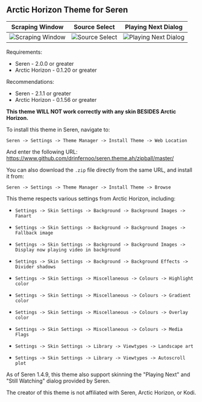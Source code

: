 
## Arctic Horizon Theme for Seren

|                  Scraping Window                  |               Source Select                     |                Playing Next Dialog                    |
|:-------------------------------------------------:|:-----------------------------------------------:|:-----------------------------------------------------:|
| ![Scraping Window](https://imgur.com/7WzoX6f.png) | ![Source Select](https://imgur.com/qRGYry7.png) | ![Playing Next Dialog](https://imgur.com/Q2NhOZb.png) |

Requirements:
* Seren - 2.0.0 or greater
* Arctic Horizon - 0.1.20 or greater

Recommendations:
* Seren - 2.1.1 or greater
* Arctic Horizon - 0.1.56 or greater

**This theme WILL NOT work correctly with any skin BESIDES Arctic Horizon.**

To install this theme in Seren, navigate to:

`Seren -> Settings -> Theme Manager -> Install Theme -> Web Location`

And enter the following URL: https://www.github.com/drinfernoo/seren.theme.ah/zipball/master/

You can also download the `.zip` file directly from the same URL, and install it from:

`Seren -> Settings -> Theme Manager -> Install Theme -> Browse`

This theme respects various settings from Arctic Horizon, including:
* `Settings -> Skin Settings -> Background -> Background Images -> Fanart`
* `Settings -> Skin Settings -> Background -> Background Images -> Fallback image`
* `Settings -> Skin Settings -> Background -> Background Images -> Display now playing video in background`
* `Settings -> Skin Settings -> Background -> Background Effects -> Divider shadows`

* `Settings -> Skin Settings -> Miscellaneous -> Colours -> Highlight color`
* `Settings -> Skin Settings -> Miscellaneous -> Colours -> Gradient color`
* `Settings -> Skin Settings -> Miscellaneous -> Colours -> Overlay color`
* `Settings -> Skin Settings -> Miscellaneous -> Colours -> Media Flags`

* `Settings -> Skin Settings -> Library -> Viewtypes -> Landscape art`
* `Settings -> Skin Settings -> Library -> Viewtypes -> Autoscroll plot`

As of Seren 1.4.9, this theme also support skinning the "Playing Next" and "Still Watching" dialog provided by Seren.

The creator of this theme is not affiliated with Seren, Arctic Horizon, or Kodi.